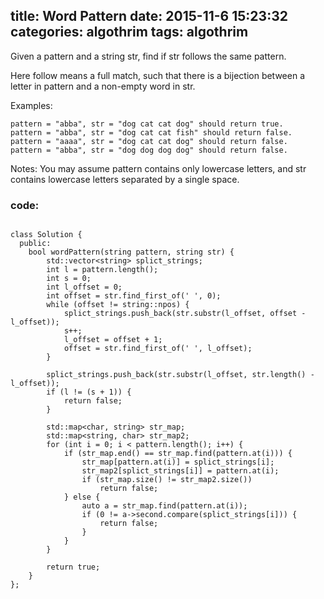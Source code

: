 title: Word Pattern
date:   2015-11-6 15:23:32
categories: algothrim
tags: algothrim
---




Given a pattern and a string str, find if str follows the same pattern.

Here follow means a full match, such that there is a bijection between a letter in pattern and a non-empty word in str.

Examples:

    pattern = "abba", str = "dog cat cat dog" should return true.
    pattern = "abba", str = "dog cat cat fish" should return false.
    pattern = "aaaa", str = "dog cat cat dog" should return false.
    pattern = "abba", str = "dog dog dog dog" should return false.

Notes:
You may assume pattern contains only lowercase letters, and str contains lowercase letters separated by a single space. 


### code:
```cplusplus

class Solution {
  public:
    bool wordPattern(string pattern, string str) {
        std::vector<string> splict_strings;
        int l = pattern.length();
        int s = 0;
        int l_offset = 0;
        int offset = str.find_first_of(' ', 0);
        while (offset != string::npos) {
            splict_strings.push_back(str.substr(l_offset, offset - l_offset));
            s++;
            l_offset = offset + 1;
            offset = str.find_first_of(' ', l_offset);
        }

        splict_strings.push_back(str.substr(l_offset, str.length() - l_offset));
        if (l != (s + 1)) {
            return false;
        }

        std::map<char, string> str_map;
        std::map<string, char> str_map2;
        for (int i = 0; i < pattern.length(); i++) {
            if (str_map.end() == str_map.find(pattern.at(i))) {
                str_map[pattern.at(i)] = splict_strings[i];
                str_map2[splict_strings[i]] = pattern.at(i);
                if (str_map.size() != str_map2.size())
                    return false;
            } else {
                auto a = str_map.find(pattern.at(i));
                if (0 != a->second.compare(splict_strings[i])) {
                    return false;
                }
            }
        }

        return true;
    }
};
```